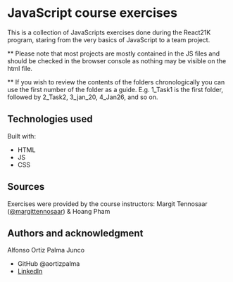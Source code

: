 # JavaScript course exercises

This is a collection of JavaScripts exercises done during the React21K program, staring from the very basics of JavaScript to a team project.

** Please note that most projects are mostly contained in the JS files and should be checked in the browser console as nothing may be visible on the html file.

** If you wish to review the contents of the folders chronologically you can use the first number of the folder as a guide. E.g. 1_Task1 is the first folder, followed by 2_Task2, 3_jan_20, 4_Jan26, and so on.

## Technologies used

Built with: 

- HTML
- JS
- CSS

## Sources 
Exercises were provided by the course instructors: Margit Tennosaar ([@margittennosaar](https://github.com/margittennosaar)) & Hoang Pham

## Authors and acknowledgment

Alfonso Ortiz Palma Junco
- GitHub @aortizpalma
- [LinkedIn](https://www.linkedin.com/in/ortizpalma/)
